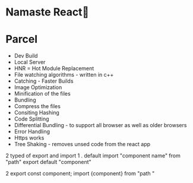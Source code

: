 # Namaste React🚀


# Parcel
- Dev Build
- Local Server
- HNR = Hot Module Replacement
- File watching algorithms - written in c++
- Catching - Faster Builds
- Image Optimization
- Minification of the files
- Bundling
- Compress the files
- Consiting Hashing    
- Code Splitting 
- Differential Bundling - to support all browser as well as older browsers
- Error Handling
- Https works
- Tree Shaking - removes unsed code from the react app


2 typed of export and import 
1 . default
import "component name" from "path"
export default "component"

2 
export const component;
import {component} from "path "